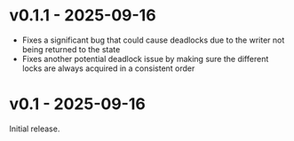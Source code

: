 # v0.1.1 - 2025-09-16

* Fixes a significant bug that could cause deadlocks due to the writer not
  being returned to the state
* Fixes another potential deadlock issue by making sure the different locks
  are always acquired in a consistent order

# v0.1 - 2025-09-16

Initial release.
